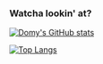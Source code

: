 ### Watcha lookin' at? 
[![Domy's GitHub stats](https://github-readme-stats.vercel.app/api?username=Domyxvi&hide=contribs,issues&count_private=true&show_icons=true&theme=transparent)](https://github.com/anuraghazra/github-readme-stats)

[![Top Langs](https://github-readme-stats.vercel.app/api/top-langs/?username=Domyxvi&layout=compact&show_icons=true&theme=transparent&langs_count=5)](https://github.com/anuraghazra/github-readme-stats)
